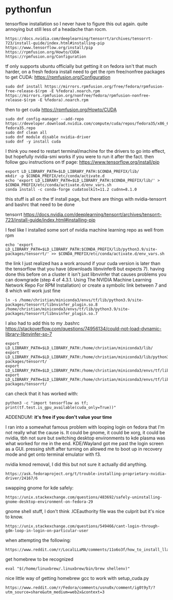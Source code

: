 # pythonfun

tensorflow installation so I never have to figure this out again. quite annoying but still less of a headache than rocm.
```
https://docs.nvidia.com/deeplearning/tensorrt/archives/tensorrt-723/install-guide/index.html#installing-pip
https://www.tensorflow.org/install/pip
https://rpmfusion.org/Howto/CUDA
https://rpmfusion.org/Configuration
```
tf only supports ubuntu officially but getting it on fedora isn't that much harder, on a fresh fedora install need to get the rpm free/nonfree packages to get CUDA:
https://rpmfusion.org/Configuration
```
sudo dnf install https://mirrors.rpmfusion.org/free/fedora/rpmfusion-free-release-$(rpm -E %fedora).noarch.rpm https://mirrors.rpmfusion.org/nonfree/fedora/rpmfusion-nonfree-release-$(rpm -E %fedora).noarch.rpm
```
then to get cuda
https://rpmfusion.org/Howto/CUDA
```
sudo dnf config-manager --add-repo https://developer.download.nvidia.com/compute/cuda/repos/fedora35/x86_64/cuda-fedora35.repo
sudo dnf clean all
sudo dnf module disable nvidia-driver
sudo dnf -y install cuda
```

I think you need to restart terminal/machine for the drivers to go into effect, but hopefully nvidia-smi works if you were to run it after the fact. then follow gpu instructions on tf page:
https://www.tensorflow.org/install/pip
```
export LD_LIBRARY_PATH=$LD_LIBRARY_PATH:$CONDA_PREFIX/lib/
mkdir -p $CONDA_PREFIX/etc/conda/activate.d
echo 'export LD_LIBRARY_PATH=$LD_LIBRARY_PATH:$CONDA_PREFIX/lib/' > $CONDA_PREFIX/etc/conda/activate.d/env_vars.sh
conda install -c conda-forge cudatoolkit=11.2 cudnn=8.1.0
```
this stuff is all on the tf install page, but there are things with nvidia-tensorrt and bashrc that need to be done

tensorrt
https://docs.nvidia.com/deeplearning/tensorrt/archives/tensorrt-723/install-guide/index.html#installing-pip

I feel like I installed some sort of nvidia machine learning repo as well from rpm
```
echo 'export LD_LIBRARY_PATH=$LD_LIBRARY_PATH:$CONDA_PREFIX/lib/python3.9/site-packages/tensorrt/' >> $CONDA_PREFIX/etc/conda/activate.d/env_vars.sh
```
the link I just realized has a work around if your cuda version is later than the tensorflow that you have (downloads libnvinfer8 but expects 7).
having done this before on a cluster it isn't just libnvinfer that causes problems
you can downgrade (step 4 of 4.3.1. Using The NVIDIA Machine Learning Network Repo For RPM Installation) or create a symbolic link between 7 and 8 which will work just fine

```
ln -s /home/christian/miniconda3/envs/tf/lib/python3.9/site-packages/tensorrt/libnvinfer_plugin.so.8 /home/christian/miniconda3/envs/tf/lib/python3.9/site-packages/tensorrt/libnvinfer_plugin.so.7
```
I also had to add this to my .bashrc
https://stackoverflow.com/questions/74956134/could-not-load-dynamic-library-libnvinfer-so-7
```
export LD_LIBRARY_PATH=$LD_LIBRARY_PATH:/home/christian/miniconda3/lib/
export LD_LIBRARY_PATH=$LD_LIBRARY_PATH:/home/christian/miniconda3/lib/python3.9/site-packages/tensorrt/
export LD_LIBRARY_PATH=$LD_LIBRARY_PATH:/home/christian/miniconda3/envs/tf/lib
export LD_LIBRARY_PATH=$LD_LIBRARY_PATH:/home/christian/miniconda3/envs/tf/lib/python3.9/site-packages/tensorrt/
```
can check that it has worked with:
```
python3 -c "import tensorflow as tf; print(tf.test.is_gpu_available(cuda_only=True))"
```
ADDENDUM: **it's free if you don't value your time**


I ran into a somewhat famous problem with looping login on fedora that I'm not really what the cause is.
It could be gnome, it could be xorg, it could be nvidia, tbh not sure but switching desktop environments to kde plasma was what worked for me in the end.
KDE/Wayland got me past the login screen as a GUI. pressing shift after turning on allowed me to boot up in recovery mode and get onto terminal emulator with f3.

nvidia kmod removal, I did this but not sure it actually did anything.
```
https://ask.fedoraproject.org/t/trouble-installing-proprietary-nvidia-driver/24167/6
```

swapping gnome for kde safely:
```
https://unix.stackexchange.com/questions/483692/safely-uninstalling-gnome-desktop-environment-on-fedora-29
```

gnome shell stuff, I don't think .ICEauthority file was the culprit but it's nice to know.
```
https://unix.stackexchange.com/questions/549466/cant-login-through-gdm-loop-in-login-on-particular-user
```

when attempting the following:
```
https://www.reddit.com/r/LocalLLaMA/comments/11o6o3f/how_to_install_llama_8bit_and_4bit/
```

get homebrew to be recognized 
```
eval "$(/home/linuxbrew/.linuxbrew/bin/brew shellenv)"
```

nice little way of getting homebrew gcc to work with setup_cuda.py
```
https://www.reddit.com/r/Fedora/comments/usnu0x/comment/ig0t9y7/?utm_source=share&utm_medium=web2x&context=3
```


